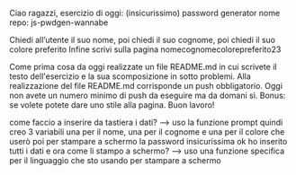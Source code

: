 Ciao ragazzi,
esercizio di oggi: (insicurissimo) password generator
nome repo: js-pwdgen-wannabe

Chiedi all’utente il suo nome,
poi chiedi il suo cognome,
poi chiedi il suo colore preferito
Infine scrivi sulla pagina nomecognomecolorepreferito23

Come prima cosa da oggi realizzate un file README.md in cui scrivete il testo dell'esercizio e la sua scomposizione in sotto problemi. Alla realizzazione del file README.md corrisponde un push obbligatorio.
Oggi non avete un numero minimo di push da eseguire ma da domani sì.
Bonus: se volete potete dare uno stile alla pagina.
Buon lavoro!

come faccio a inserire da tastiera i dati? --> uso la funzione prompt
quindi creo 3 variabili una per il nome, una per il cognome e una per il colore che userò poi per stampare a schermo la password insicurissima
ok ho inserito tutti i dati e ora come li stampo a schermo? --> uso una funzione specifica per il linguaggio che sto usando per stampare a schermo
